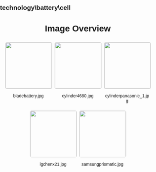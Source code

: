 ## technology\battery\cell
<style>
    body {
        font-family: Arial, sans-serif;
        margin: 0;
        padding: 0;
    }
    .image-gallery {
        display: flex;
        flex-wrap: wrap;
        gap: 10px;
        justify-content: center;
        padding: 10px;
    }
    .image-gallery img {
        width: 150px;
        height: auto;
        border: 1px solid #ddd;
        border-radius: 5px;
    }
    .image-gallery div {
        flex: 1 1 calc(33.333% - 20px); /* Three images per row on large screens */
        max-width: 150px;
        text-align: center;
    }
    @media (max-width: 768px) {
        .image-gallery div {
            flex: 1 1 calc(50% - 20px); /* Two images per row on medium screens */
        }
    }
    @media (max-width: 480px) {
        .image-gallery div {
            flex: 1 1 100%; /* One image per row on small screens */
        }
    }
</style>
<h1 style ="text-align: center;"> Image Overview </h1> <div class="image-gallery">
<div>
<img src="https://media.evkx.net/multimedia/technology/battery/cell/bladebattery_st.jpg">
<p>bladebattery.jpg</p>
</div>
<div>
<img src="https://media.evkx.net/multimedia/technology/battery/cell/cylinder4680_st.jpg">
<p>cylinder4680.jpg</p>
</div>
<div>
<img src="https://media.evkx.net/multimedia/technology/battery/cell/cylinderpanasonic_1_st.jpg">
<p>cylinderpanasonic_1.jpg</p>
</div>
<div>
<img src="https://media.evkx.net/multimedia/technology/battery/cell/lgchenx21_st.jpg">
<p>lgchenx21.jpg</p>
</div>
<div>
<img src="https://media.evkx.net/multimedia/technology/battery/cell/samsungprismatic_st.jpg">
<p>samsungprismatic.jpg</p>
</div>
</div>
